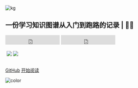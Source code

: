 <br><br>
![kg](https://gitee.com/zgf1366/pic_store/raw/master/img/20210108021032.jpg)

## 一份学习知识图谱从入门到跑路的记录 | 🚴‍♂️ 
<iframe src="https://ghbtns.com/github-btn.html?user=Nicolas-gaofeng&repo=Salute_Knowledge_Graph&type=star&count=true&size=large" frameborder="0" scrolling="0" width="170" height="30" title="GitHub"></iframe>
<iframe src="https://ghbtns.com/github-btn.html?user=Nicolas-gaofeng&repo=Salute_Knowledge_Graph&type=fork&count=true&size=large" frameborder="0" scrolling="0" width="170" height="30" title="GitHub"></iframe>
<br><br>

<img src="https://img.shields.io/badge/License-Apache%202.0-blue" data-origin="https://img.shields.io/badge/License-Apache%202.0-blue" alt="">
<img src="https://img.shields.io/badge/%E7%9F%A5%E4%B9%8E-Nicolas--gaofeng-red" onclick="javascript:location.href='https://www.zhihu.com/people/zznong-chao-er'">
<img src="https://img.shields.io/badge/CSDN-Nicolas--gaofeng-brightgreen" onclick="javascript:location.href='https://blog.csdn.net/weixin_44557056'">
<br>

<br>

[GitHub](https://github.com/Nicolas-gaofeng/Salute_Knowledge_Graph)
[开始阅读](/README.md)


<!-- 背景色 -->
![color](#fff)



